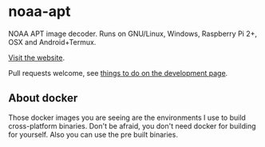 # noaa-apt

NOAA APT image decoder. Runs on GNU/Linux, Windows, Raspberry Pi 2+, OSX and
Android+Termux.

[Visit the website](http://noaa-apt.mbernardi.com.ar/).

Pull requests welcome, see [things to do on the development page](https://noaa-apt.mbernardi.com.ar/development.html#things-to-do).

## About docker

Those docker images you are seeing are the environments I use to build
cross-platform binaries. Don't be afraid, you don't need docker for building for
yourself. Also you can use the pre built binaries.
